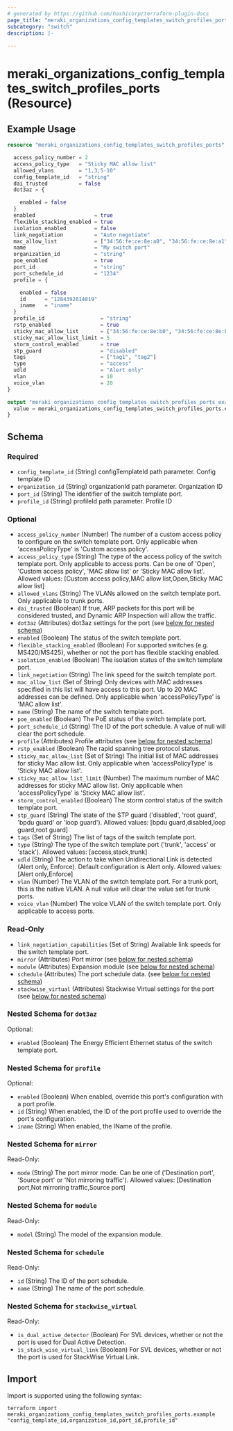 ```yaml
---
# generated by https://github.com/hashicorp/terraform-plugin-docs
page_title: "meraki_organizations_config_templates_switch_profiles_ports Resource - terraform-provider-meraki"
subcategory: "switch"
description: |-
  
---
```


# meraki_organizations_config_templates_switch_profiles_ports (Resource)



## Example Usage

```terraform
resource "meraki_organizations_config_templates_switch_profiles_ports" "example" {

  access_policy_number = 2
  access_policy_type   = "Sticky MAC allow list"
  allowed_vlans        = "1,3,5-10"
  config_template_id   = "string"
  dai_trusted          = false
  dot3az = {

    enabled = false
  }
  enabled                   = true
  flexible_stacking_enabled = true
  isolation_enabled         = false
  link_negotiation          = "Auto negotiate"
  mac_allow_list            = ["34:56:fe:ce:8e:a0", "34:56:fe:ce:8e:a1"]
  name                      = "My switch port"
  organization_id           = "string"
  poe_enabled               = true
  port_id                   = "string"
  port_schedule_id          = "1234"
  profile = {

    enabled = false
    id      = "1284392014819"
    iname   = "iname"
  }
  profile_id                  = "string"
  rstp_enabled                = true
  sticky_mac_allow_list       = ["34:56:fe:ce:8e:b0", "34:56:fe:ce:8e:b1"]
  sticky_mac_allow_list_limit = 5
  storm_control_enabled       = true
  stp_guard                   = "disabled"
  tags                        = ["tag1", "tag2"]
  type                        = "access"
  udld                        = "Alert only"
  vlan                        = 10
  voice_vlan                  = 20
}

output "meraki_organizations_config_templates_switch_profiles_ports_example" {
  value = meraki_organizations_config_templates_switch_profiles_ports.example
}
```

<!-- schema generated by tfplugindocs -->
## Schema

### Required

- `config_template_id` (String) configTemplateId path parameter. Config template ID
- `organization_id` (String) organizationId path parameter. Organization ID
- `port_id` (String) The identifier of the switch template port.
- `profile_id` (String) profileId path parameter. Profile ID

### Optional

- `access_policy_number` (Number) The number of a custom access policy to configure on the switch template port. Only applicable when 'accessPolicyType' is 'Custom access policy'.
- `access_policy_type` (String) The type of the access policy of the switch template port. Only applicable to access ports. Can be one of 'Open', 'Custom access policy', 'MAC allow list' or 'Sticky MAC allow list'.
                                  Allowed values: [Custom access policy,MAC allow list,Open,Sticky MAC allow list]
- `allowed_vlans` (String) The VLANs allowed on the switch template port. Only applicable to trunk ports.
- `dai_trusted` (Boolean) If true, ARP packets for this port will be considered trusted, and Dynamic ARP Inspection will allow the traffic.
- `dot3az` (Attributes) dot3az settings for the port (see [below for nested schema](#nestedatt--dot3az))
- `enabled` (Boolean) The status of the switch template port.
- `flexible_stacking_enabled` (Boolean) For supported switches (e.g. MS420/MS425), whether or not the port has flexible stacking enabled.
- `isolation_enabled` (Boolean) The isolation status of the switch template port.
- `link_negotiation` (String) The link speed for the switch template port.
- `mac_allow_list` (Set of String) Only devices with MAC addresses specified in this list will have access to this port. Up to 20 MAC addresses can be defined. Only applicable when 'accessPolicyType' is 'MAC allow list'.
- `name` (String) The name of the switch template port.
- `poe_enabled` (Boolean) The PoE status of the switch template port.
- `port_schedule_id` (String) The ID of the port schedule. A value of null will clear the port schedule.
- `profile` (Attributes) Profile attributes (see [below for nested schema](#nestedatt--profile))
- `rstp_enabled` (Boolean) The rapid spanning tree protocol status.
- `sticky_mac_allow_list` (Set of String) The initial list of MAC addresses for sticky Mac allow list. Only applicable when 'accessPolicyType' is 'Sticky MAC allow list'.
- `sticky_mac_allow_list_limit` (Number) The maximum number of MAC addresses for sticky MAC allow list. Only applicable when 'accessPolicyType' is 'Sticky MAC allow list'.
- `storm_control_enabled` (Boolean) The storm control status of the switch template port.
- `stp_guard` (String) The state of the STP guard ('disabled', 'root guard', 'bpdu guard' or 'loop guard').
                                  Allowed values: [bpdu guard,disabled,loop guard,root guard]
- `tags` (Set of String) The list of tags of the switch template port.
- `type` (String) The type of the switch template port ('trunk', 'access' or 'stack').
                                  Allowed values: [access,stack,trunk]
- `udld` (String) The action to take when Unidirectional Link is detected (Alert only, Enforce). Default configuration is Alert only.
                                  Allowed values: [Alert only,Enforce]
- `vlan` (Number) The VLAN of the switch template port. For a trunk port, this is the native VLAN. A null value will clear the value set for trunk ports.
- `voice_vlan` (Number) The voice VLAN of the switch template port. Only applicable to access ports.

### Read-Only

- `link_negotiation_capabilities` (Set of String) Available link speeds for the switch template port.
- `mirror` (Attributes) Port mirror (see [below for nested schema](#nestedatt--mirror))
- `module` (Attributes) Expansion module (see [below for nested schema](#nestedatt--module))
- `schedule` (Attributes) The port schedule data. (see [below for nested schema](#nestedatt--schedule))
- `stackwise_virtual` (Attributes) Stackwise Virtual settings for the port (see [below for nested schema](#nestedatt--stackwise_virtual))

<a id="nestedatt--dot3az"></a>
### Nested Schema for `dot3az`

Optional:

- `enabled` (Boolean) The Energy Efficient Ethernet status of the switch template port.


<a id="nestedatt--profile"></a>
### Nested Schema for `profile`

Optional:

- `enabled` (Boolean) When enabled, override this port's configuration with a port profile.
- `id` (String) When enabled, the ID of the port profile used to override the port's configuration.
- `iname` (String) When enabled, the IName of the profile.


<a id="nestedatt--mirror"></a>
### Nested Schema for `mirror`

Read-Only:

- `mode` (String) The port mirror mode. Can be one of ('Destination port', 'Source port' or 'Not mirroring traffic').
                                        Allowed values: [Destination port,Not mirroring traffic,Source port]


<a id="nestedatt--module"></a>
### Nested Schema for `module`

Read-Only:

- `model` (String) The model of the expansion module.


<a id="nestedatt--schedule"></a>
### Nested Schema for `schedule`

Read-Only:

- `id` (String) The ID of the port schedule.
- `name` (String) The name of the port schedule.


<a id="nestedatt--stackwise_virtual"></a>
### Nested Schema for `stackwise_virtual`

Read-Only:

- `is_dual_active_detector` (Boolean) For SVL devices, whether or not the port is used for Dual Active Detection.
- `is_stack_wise_virtual_link` (Boolean) For SVL devices, whether or not the port is used for StackWise Virtual Link.

## Import

Import is supported using the following syntax:

```shell
terraform import meraki_organizations_config_templates_switch_profiles_ports.example "config_template_id,organization_id,port_id,profile_id"
```
